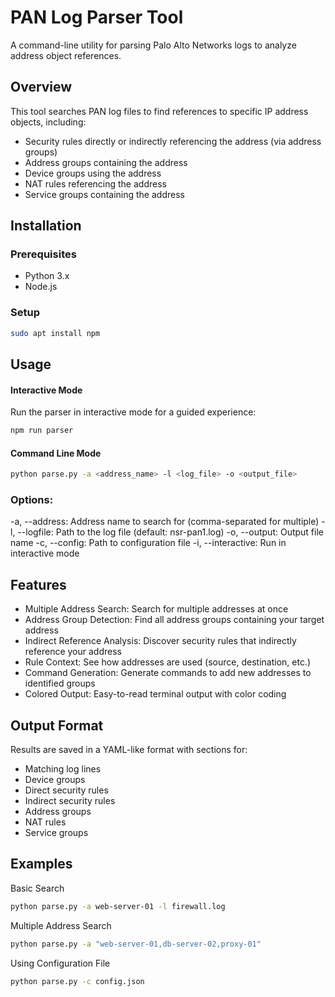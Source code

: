 # PAN Log Parser Tool

A command-line utility for parsing Palo Alto Networks logs to analyze address object references.

## Overview

This tool searches PAN log files to find references to specific IP address objects, including:
- Security rules directly or indirectly referencing the address (via address groups)
- Address groups containing the address
- Device groups using the address
- NAT rules referencing the address
- Service groups containing the address

## Installation

### Prerequisites
- Python 3.x
- Node.js

### Setup
```bash
sudo apt install npm
```

## Usage
#### Interactive Mode
Run the parser in interactive mode for a guided experience:
```bash
npm run parser
```
#### Command Line Mode
```bash
python parse.py -a <address_name> -l <log_file> -o <output_file>
```

### Options:
-a, --address: Address name to search for (comma-separated for multiple)
-l, --logfile: Path to the log file (default: nsr-pan1.log)
-o, --output: Output file name
-c, --config: Path to configuration file
-i, --interactive: Run in interactive mode

## Features
- Multiple Address Search: Search for multiple addresses at once
- Address Group Detection: Find all address groups containing your target address
- Indirect Reference Analysis: Discover security rules that indirectly reference your address
- Rule Context: See how addresses are used (source, destination, etc.)
- Command Generation: Generate commands to add new addresses to identified groups
- Colored Output: Easy-to-read terminal output with color coding

## Output Format
Results are saved in a YAML-like format with sections for:

- Matching log lines
- Device groups
- Direct security rules
- Indirect security rules
- Address groups
- NAT rules
- Service groups

## Examples

Basic Search
```bash
python parse.py -a web-server-01 -l firewall.log
```
Multiple Address Search
```bash
python parse.py -a "web-server-01,db-server-02,proxy-01"
```
Using Configuration File
```bash
python parse.py -c config.json
```